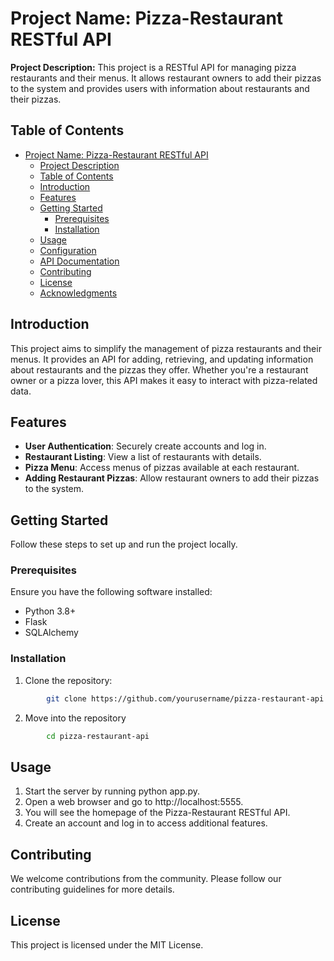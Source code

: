 # Project Name: Pizza-Restaurant RESTful API

**Project Description:** 
This project is a RESTful API for managing pizza restaurants and their menus. It allows restaurant owners to add their pizzas to the system and provides users with information about restaurants and their pizzas.

## Table of Contents

- [Project Name: Pizza-Restaurant RESTful API](#project-name-pizza-restaurant-restful-api)
  - [Project Description](#project-description)
  - [Table of Contents](#table-of-contents)
  - [Introduction](#introduction)
  - [Features](#features)
  - [Getting Started](#getting-started)
    - [Prerequisites](#prerequisites)
    - [Installation](#installation)
  - [Usage](#usage)
  - [Configuration](#configuration)
  - [API Documentation](#api-documentation)
  - [Contributing](#contributing)
  - [License](#license)
  - [Acknowledgments](#acknowledgments)

## Introduction

This project aims to simplify the management of pizza restaurants and their menus. It provides an API for adding, retrieving, and updating information about restaurants and the pizzas they offer. Whether you're a restaurant owner or a pizza lover, this API makes it easy to interact with pizza-related data.

## Features

- **User Authentication**: Securely create accounts and log in.
- **Restaurant Listing**: View a list of restaurants with details.
- **Pizza Menu**: Access menus of pizzas available at each restaurant.
- **Adding Restaurant Pizzas**: Allow restaurant owners to add their pizzas to the system.

## Getting Started

Follow these steps to set up and run the project locally.

### Prerequisites

Ensure you have the following software installed:

- Python 3.8+
- Flask
- SQLAlchemy

### Installation

1. Clone the repository:

```bash
        git clone https://github.com/yourusername/pizza-restaurant-api.git

 ```
2. Move into the repository
```bash
        cd pizza-restaurant-api
```
## Usage

1. Start the server by running python app.py.
2. Open a web browser and go to http://localhost:5555.
3. You will see the homepage of the Pizza-Restaurant RESTful API.
4. Create an account and log in to access additional features.



## Contributing
We welcome contributions from the community. 
Please follow our contributing guidelines for more details.

## License
This project is licensed under the MIT License.
